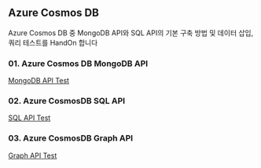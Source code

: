 ## Azure Cosmos DB
Azure Cosmos DB 중 MongoDB API와 SQL API의 기본 구축 방법 및 데이터 삽입, 쿼리 테스트를 HandOn 합니다


### 01. Azure Cosmos DB MongoDB API
[MongoDB API Test](MongoDBAPI.md)  


### 02. Azure CosmosDB SQL API
[SQL API Test](SQLAPI.md)  


### 03. Azure CosmosDB Graph API
[Graph API Test](GraphAPI.md)  